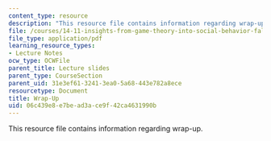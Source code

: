 ```yaml
---
content_type: resource
description: "This resource file contains information regarding wrap-up.\r\n\r\n"
file: /courses/14-11-insights-from-game-theory-into-social-behavior-fall-2013/06c439e8e7bead3ace9f42ca4631990b_MIT14_11F13_Wrap_Up.pdf
file_type: application/pdf
learning_resource_types:
- Lecture Notes
ocw_type: OCWFile
parent_title: Lecture slides
parent_type: CourseSection
parent_uid: 31e3ef61-3241-3ea0-5a68-443e782a8ece
resourcetype: Document
title: Wrap-Up
uid: 06c439e8-e7be-ad3a-ce9f-42ca4631990b
---
```

This resource file contains information regarding wrap-up.



